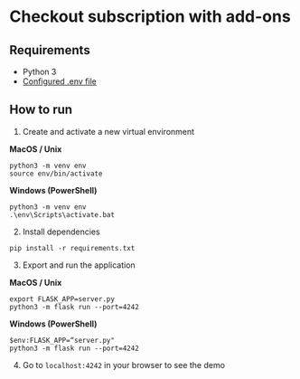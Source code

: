 # Checkout subscription with add-ons

## Requirements

- Python 3
- [Configured .env file](../README.md)

## How to run

1. Create and activate a new virtual environment

**MacOS / Unix**

```
python3 -m venv env
source env/bin/activate
```

**Windows (PowerShell)**

```
python3 -m venv env
.\env\Scripts\activate.bat
```

2. Install dependencies

```
pip install -r requirements.txt
```

3. Export and run the application

**MacOS / Unix**

```
export FLASK_APP=server.py
python3 -m flask run --port=4242
```

**Windows (PowerShell)**

```
$env:FLASK_APP=“server.py"
python3 -m flask run --port=4242
```

4. Go to `localhost:4242` in your browser to see the demo
